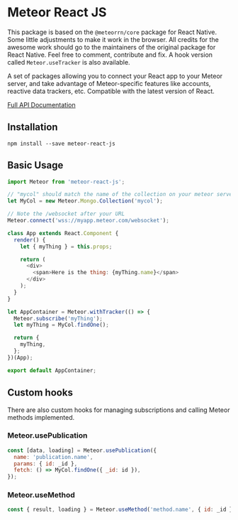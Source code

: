 # Meteor React JS

This package is based on the `@meteorrn/core` package for React Native. 
Some little adjustments to make it work in the browser. All credits for the 
awesome work should go to the maintainers of the original package for React Native. 
Feel free to comment, contribute and fix. A hook version 
called `Meteor.useTracker` is also available.

A set of packages allowing you to connect your React app to your Meteor server, 
and take advantage of Meteor-specific features like accounts, reactive data 
trackers, etc. Compatible with the latest version of React.

[Full API Documentation](/docs/api.md)

## Installation

~~~
npm install --save meteor-react-js
~~~

## Basic Usage

```javascript
import Meteor from 'meteor-react-js';

// "mycol" should match the name of the collection on your meteor server
let MyCol = new Meteor.Mongo.Collection('mycol');

// Note the /websocket after your URL
Meteor.connect('wss://myapp.meteor.com/websocket'); 

class App extends React.Component {
  render() {
    let { myThing } = this.props;

    return (
      <div>
        <span>Here is the thing: {myThing.name}</span>
      </div>
    );
  }
}

let AppContainer = Meteor.withTracker(() => {
  Meteor.subscribe('myThing');
  let myThing = MyCol.findOne();

  return {
    myThing,
  };
})(App);

export default AppContainer;
```

## Custom hooks

There are also custom hooks for managing subscriptions and calling Meteor methods implemented.

### Meteor.usePublication

```javascript
const [data, loading] = Meteor.usePublication({
  name: 'publication.name',
  params: { id: _id },
  fetch: () => MyCol.findOne({ _id: id }),
});
```

### Meteor.useMethod

```javascript
const { result, loading } = Meteor.useMethod('method.name', { id: _id });
```
